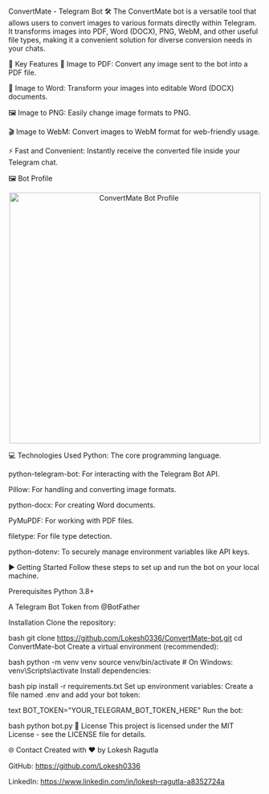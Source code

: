ConvertMate - Telegram Bot 🛠️
The ConvertMate bot is a versatile tool that allows users to convert images to various formats directly within Telegram. It transforms images into PDF, Word (DOCX), PNG, WebM, and other useful file types, making it a convenient solution for diverse conversion needs in your chats.

🚀 Key Features
📄 Image to PDF: Convert any image sent to the bot into a PDF file.

📃 Image to Word: Transform your images into editable Word (DOCX) documents.

🖼️ Image to PNG: Easily change image formats to PNG.

🎬 Image to WebM: Convert images to WebM format for web-friendly usage.

⚡ Fast and Convenient: Instantly receive the converted file inside your Telegram chat.

🖼️ Bot Profile
<p align="center"> <img src="https://i.ibb.co/S9sBBYM/Chat-GPT-Image-Jul-26-2025-12-26-14-PM.png" alt="ConvertMate Bot Profile" width="500"> </p>
💻 Technologies Used
Python: The core programming language.

python-telegram-bot: For interacting with the Telegram Bot API.

Pillow: For handling and converting image formats.

python-docx: For creating Word documents.

PyMuPDF: For working with PDF files.

filetype: For file type detection.

python-dotenv: To securely manage environment variables like API keys.

▶️ Getting Started
Follow these steps to set up and run the bot on your local machine.

Prerequisites
Python 3.8+

A Telegram Bot Token from @BotFather

Installation
Clone the repository:

bash
git clone https://github.com/Lokesh0336/ConvertMate-bot.git
cd ConvertMate-bot
Create a virtual environment (recommended):

bash
python -m venv venv
source venv/bin/activate  # On Windows: venv\Scripts\activate
Install dependencies:

bash
pip install -r requirements.txt
Set up environment variables:
Create a file named .env and add your bot token:

text
BOT_TOKEN="YOUR_TELEGRAM_BOT_TOKEN_HERE"
Run the bot:

bash
python bot.py
📄 License
This project is licensed under the MIT License - see the LICENSE file for details.

🌐 Contact
Created with ❤️ by Lokesh Ragutla

GitHub: https://github.com/Lokesh0336

LinkedIn: https://www.linkedin.com/in/lokesh-ragutla-a8352724a